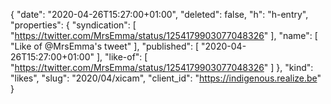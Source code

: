 {
  "date": "2020-04-26T15:27:00+01:00",
  "deleted": false,
  "h": "h-entry",
  "properties": {
    "syndication": [
      "https://twitter.com/MrsEmma/status/1254179903077048326"
    ],
    "name": [
      "Like of @MrsEmma's tweet"
    ],
    "published": [
      "2020-04-26T15:27:00+01:00"
    ],
    "like-of": [
      "https://twitter.com/MrsEmma/status/1254179903077048326"
    ]
  },
  "kind": "likes",
  "slug": "2020/04/xicam",
  "client_id": "https://indigenous.realize.be"
}
